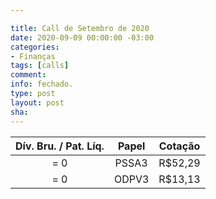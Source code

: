 ```yaml
---

title: Call de Setembro de 2020
date: 2020-09-09 00:00:00 -03:00
categories:
- Finanças
tags: [calls]
comment: 
info: fechado.
type: post
layout: post
sha: 
---
```


| **Dív. Bru. / Pat. Líq.** | **Papel** | **Cotação** |
|:-------------------------:|:---------:|:-----------:|
| = 0                       | PSSA3     | R$52,29     |
| = 0                       | ODPV3     | R$13,13     |
